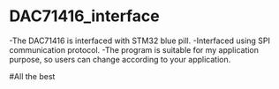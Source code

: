 # DAC71416_interface

-The DAC71416 is interfaced with STM32 blue pill.
-Interfaced using SPI communication protocol.
-The program is suitable for my application purpose, so users can change according to your application.

#All the best
